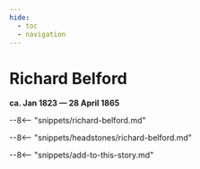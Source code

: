 ```yaml
---
hide:
  - toc
  - navigation 
---
```


# Richard Belford

**ca. Jan 1823 — 28 April 1865**

--8<-- "snippets/richard-belford.md"

--8<-- "snippets/headstones/richard-belford.md"

--8<-- "snippets/add-to-this-story.md"